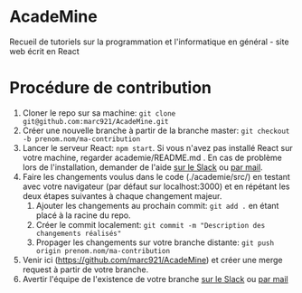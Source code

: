 # AcadeMine
Recueil de tutoriels sur la programmation et l'informatique en général - site web écrit en React

<h1>Procédure de contribution</h1>
<ol>
	<li>Cloner le repo sur sa machine: <code>git clone git@github.com:marc921/AcadeMine.git</code></li>
	<li>Créer une nouvelle branche à partir de la branche master: <code>git checkout -b prenom.nom/ma-contribution</code></li>
	<li>Lancer le serveur React: <code>npm start</code>. Si vous n'avez pas installé React sur votre machine, regarder academie/README.md . En cas de problème lors de l'installation, demander de l'aide <a href="https://academine.slack.com/messages/D9NK5NS02">sur le Slack</a> ou <a href="mailto:marc.brun@mines-paristech.fr">par mail</a>.</li>
	<li>Faire les changements voulus dans le code (./academie/src/) en testant avec votre navigateur (par défaut sur localhost:3000) et en répétant les deux étapes suivantes à chaque changement majeur.
	<ol>
		<li>Ajouter les changements au prochain commit: <code>git add .</code> en étant placé à la racine du repo.</li>
		<li>Créer le commit localement: <code>git commit -m "Description des changements réalisés"</code></li>
		<li>Propager les changements sur votre branche distante: <code>git push origin prenom.nom/ma-contribution</code></li>
	</ol>
</li>
	<li>Venir ici (<a href="https://github.com/marc921/AcadeMine">https://github.com/marc921/AcadeMine</a>) et créer une merge request à partir de votre branche.</li>
	<li>Avertir l'équipe de l'existence de votre branche <a href="https://academine.slack.com/messages/D9NK5NS02">sur le Slack</a> ou <a href="mailto:marc.brun@mines-paristech.fr">par mail</a>
	</li>
</ol>
	
